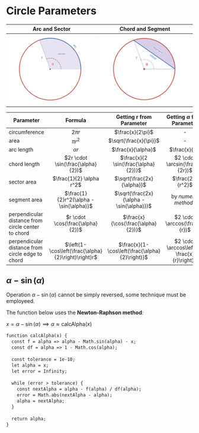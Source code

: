 # Circle Parameters

| Arc and Sector | Chord and Segment |
|--|--|
| ![Circle Arc and Sector](https://raw.githubusercontent.com/damianc/math-notes/refs/heads/master/_images/anal-geom/circle/circle-arc-sector.png) | ![Circle Chord and Segment](https://raw.githubusercontent.com/damianc/math-notes/refs/heads/master/_images/anal-geom/circle/circle-chord-segment.png) |

| Parameter | Formula | Getting r from Parameter | Getting $\alpha$ from Parameter |
|--|:--:|:--:|:--:|
| circumference | $2{\pi}r$ | $\frac{x}{2\pi}$ | - |
| area | ${\pi}r^2$ | $\sqrt{\frac{x}{\pi}}$ | - |
| arc length | ${\alpha}r$ | $\frac{x}{\alpha}$ | $\frac{x}{r}$ |
| chord length | $2r \cdot \sin(\frac{\alpha}{2})$ | $\frac{x}{2 \sin(\frac{\alpha}{2})}$ | $2 \cdot \arcsin(\frac{x}{2r})$ |
| sector area | $\frac{1}{2} \alpha r^2$ | $\sqrt{\frac{2x}{\alpha}}$ | $\frac{2x}{r^2}$ |
| segment area | $\frac{1}{2}r^2(\alpha - \sin(\alpha))$ | $\sqrt{\frac{2x}{\alpha - \sin(\alpha)}}$ | by *numeral methods* |
| perpendicular distance from circle center to chord | $r \cdot \cos(\frac{\alpha}{2})$ | $\frac{x}{\cos(\frac{\alpha}{2})}$ | $2 \cdot \arccos(\frac{x}{r})$ |
| perpendicular distance from circle edge to chord | $\left(1-\cos\left(\frac{\alpha}{2}\right)\right)r$ | $\frac{x}{1-\cos\left(\frac{\alpha}{2}\right)}$ | $2 \cdot \arccos\left(1-\frac{x}{r}\right)$ |

## $\alpha - \sin(\alpha)$

Operation $\alpha - \sin(\alpha)$ cannot be simply reversed, some technique must be employeed.  
  
The function below uses the **Newton-Raphson method**:

$x = \alpha - \sin(\alpha) \implies \alpha \approx \text{calcAlpha}(x)$

```
function calcAlpha(x) {
  const f = alpha => alpha - Math.sin(alpha) - x;
  const df = alpha => 1 - Math.cos(alpha);
  
  const tolerance = 1e-10;
  let alpha = x;
  let error = Infinity;

  while (error > tolerance) {
    const nextAlpha = alpha - f(alpha) / df(alpha);
    error = Math.abs(nextAlpha - alpha);
    alpha = nextAlpha;
  }

  return alpha;
}
```
